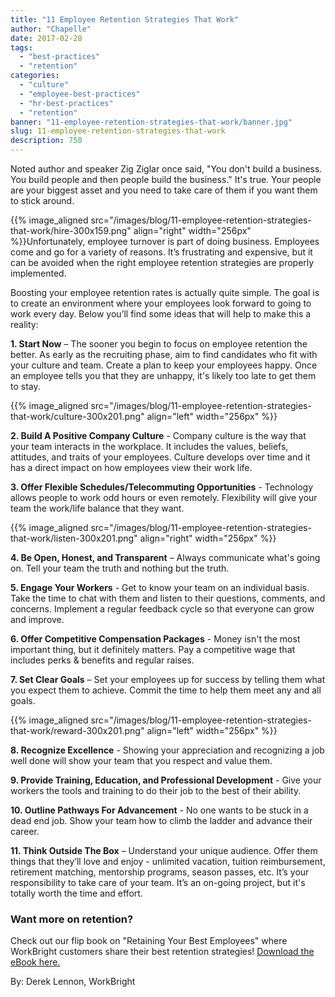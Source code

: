 ```yaml
---
title: "11 Employee Retention Strategies That Work"
author: "Chapelle"
date: 2017-02-28
tags:
  - "best-practices"
  - "retention"
categories:
  - "culture"
  - "employee-best-practices"
  - "hr-best-practices"
  - "retention"
banner: "11-employee-retention-strategies-that-work/banner.jpg"
slug: 11-employee-retention-strategies-that-work
description: 750
---
```

Noted author and speaker Zig Ziglar once said, "You don't build a business. You build people and then people build the business." It's true. Your people are your biggest asset and you need to take care of them if you want them to stick around.  
  
 {{% image_aligned src="/images/blog/11-employee-retention-strategies-that-work/hire-300x159.png" align="right" width="256px" %}}Unfortunately, employee turnover is part of doing business. Employees come and go for a variety of reasons. It’s frustrating and expensive, but it can be avoided when the right employee retention strategies are properly implemented.  
  
Boosting your employee retention rates is actually quite simple. The goal is to create an environment where your employees look forward to going to work every day. Below you’ll find some ideas that will help to make this a reality:


**1. Start Now** – The sooner you begin to focus on employee retention the better. As early as the recruiting phase, aim to find candidates who fit with your culture and team. Create a plan to keep your employees happy. Once an employee tells you that they are unhappy, it's likely too late to get them to stay.

{{% image_aligned src="/images/blog/11-employee-retention-strategies-that-work/culture-300x201.png" align="left" width="256px" %}}

**2. Build A Positive Company Culture** - Company culture is the way that your team interacts in the workplace. It includes the values, beliefs, attitudes, and traits of your employees. Culture develops over time and it has a direct impact on how employees view their work life.

**3. Offer Flexible Schedules/Telecommuting Opportunities** - Technology allows people to work odd hours or even remotely. Flexibility will give your team the work/life balance that they want.

{{% image_aligned src="/images/blog/11-employee-retention-strategies-that-work/listen-300x201.png" align="right" width="256px" %}}

**4. Be Open, Honest, and Transparent** – Always communicate what's going on. Tell your team the truth and nothing but the truth.

**5. Engage Your Workers** - Get to know your team on an individual basis. Take the time to chat with them and listen to their questions, comments, and concerns. Implement a regular feedback cycle so that everyone can grow and improve.

**6. Offer Competitive Compensation Packages** - Money isn't the most important thing, but it definitely matters. Pay a competitive wage that includes perks & benefits and regular raises.

**7. Set Clear Goals** – Set your employees up for success by telling them what you expect them to achieve. Commit the time to help them meet any and all goals.

{{% image_aligned src="/images/blog/11-employee-retention-strategies-that-work/reward-300x201.png" align="left" width="256px" %}}

**8. Recognize Excellence** - Showing your appreciation and recognizing a job well done will show your team that you respect and value them.

**9. Provide Training, Education, and Professional Development** - Give your workers the tools and training to do their job to the best of their ability.

**10. Outline Pathways For Advancement** - No one wants to be stuck in a dead end job. Show your team how to climb the ladder and advance their career.

**11. Think Outside The Box** – Understand your unique audience. Offer them things that they’ll love and enjoy - unlimited vacation, tuition reimbursement, retirement matching, mentorship programs, season passes, etc.
It’s your responsibility to take care of your team. It’s an on-going project, but it's totally worth the time and effort.  
  
### Want more on retention?
  
Check out our flip book on "Retaining Your Best Employees" where WorkBright customers share their best retention strategies! [Download the eBook here.](https://workbright.com/retention/)  
  
By: Derek Lennon, WorkBright  
  
  
  


  
  


  
  



